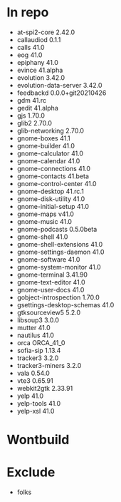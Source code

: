 # In repo
- at-spi2-core 2.42.0
- callaudiod 0.1.1
- calls 41.0
- eog 41.0
- epiphany 41.0
- evince 41.alpha
- evolution 3.42.0
- evolution-data-server 3.42.0
- feedbackd 0.0.0+git20210426
- gdm 41.rc
- gedit 41.alpha
- gjs 1.70.0
- glib2 2.70.0
- glib-networking 2.70.0
- gnome-boxes 41.1
- gnome-builder 41.0
- gnome-calculator 41.0
- gnome-calendar 41.0
- gnome-connections 41.0
- gnome-contacts 41.beta
- gnome-control-center 41.0
- gnome-desktop 41.rc.1
- gnome-disk-utility 41.0
- gnome-initial-setup 41.0
- gnome-maps v41.0
- gnome-music 41.0
- gnome-podcasts 0.5.0beta
- gnome-shell 41.0
- gnome-shell-extensions 41.0
- gnome-settings-daemon 41.0
- gnome-software 41.0
- gnome-system-monitor 41.0
- gnome-terminal 3.41.90
- gnome-text-editor 41.0
- gnome-user-docs 41.0
- gobject-introspection 1.70.0
- gsettings-desktop-schemas 41.0
- gtksourceview5 5.2.0
- libsoup3 3.0.0
- mutter 41.0
- nautilus 41.0
- orca ORCA_41_0
- sofia-sip 1.13.4
- tracker3 3.2.0
- tracker3-miners 3.2.0
- vala 0.54.0
- vte3 0.65.91
- webkit2gtk 2.33.91
- yelp 41.0
- yelp-tools 41.0
- yelp-xsl 41.0

# Wontbuild

# Exclude
- folks
